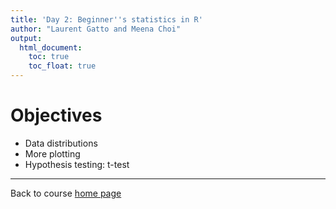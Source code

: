 ```yaml
---
title: 'Day 2: Beginner''s statistics in R'
author: "Laurent Gatto and Meena Choi"
output: 
  html_document:
    toc: true
    toc_float: true
---
```




# Objectives

- Data distributions
- More plotting
- Hypothesis testing: t-test 

---

Back to course [home page](https://github.com/MayInstitute/MayInstitute2017/blob/master/Program3_Intro%20stat%20in%20R/README.md)
